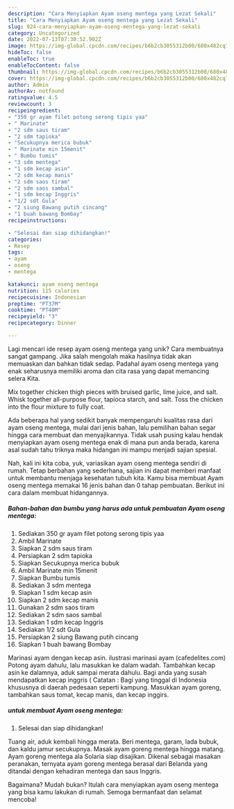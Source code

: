 ```yaml
---
description: "Cara Menyiapkan Ayam oseng mentega yang Lezat Sekali"
title: "Cara Menyiapkan Ayam oseng mentega yang Lezat Sekali"
slug: 924-cara-menyiapkan-ayam-oseng-mentega-yang-lezat-sekali
category: Uncategorized
date: 2022-07-13T07:30:52.902Z
image: https://img-global.cpcdn.com/recipes/b6b2cb3055312b00/680x482cq70/ayam-oseng-mentega-foto-resep-utama.jpg
hideToc: false
enableToc: true
enableTocContent: false
thumbnail: https://img-global.cpcdn.com/recipes/b6b2cb3055312b00/680x482cq70/ayam-oseng-mentega-foto-resep-utama.jpg
cover: https://img-global.cpcdn.com/recipes/b6b2cb3055312b00/680x482cq70/ayam-oseng-mentega-foto-resep-utama.jpg
author: Admin
authorAv: notfound
ratingvalue: 4.5
reviewcount: 3
recipeingredient:
- "350 gr ayam filet potong serong tipis yaa"
- " Marinate"
- "2 sdm saus tiram"
- "2 sdm tapioka"
- "Secukupnya merica bubuk"
- " Marinate min 15menit"
- " Bumbu tumis"
- "3 sdm mentega"
- "1 sdm kecap asin"
- "2 sdm kecap manis"
- "2 sdm saos tiram"
- "2 sdm saos sambal"
- "1 sdm kecap Inggris"
- "1/2 sdt Gula"
- "2 siung Bawang putih cincang"
- "1 buah bawang Bombay"
recipeinstructions:

- "Selesai dan siap dihidangkan!"
categories:
- Resep
tags:
- ayam
- oseng
- mentega

katakunci: ayam oseng mentega 
nutrition: 115 calories
recipecuisine: Indonesian
preptime: "PT37M"
cooktime: "PT40M"
recipeyield: "3"
recipecategory: Dinner

---
```





Lagi mencari ide resep ayam oseng mentega yang unik? Cara membuatnya sangat gampang. Jika salah mengolah maka hasilnya tidak akan memuaskan dan bahkan tidak sedap. Padahal ayam oseng mentega yang enak seharusnya memiliki aroma dan cita rasa yang dapat memancing selera Kita.





Mix together chicken thigh pieces with bruised garlic, lime juice, and salt. Whisk together all-purpose flour, tapioca starch, and salt. Toss the chicken into the flour mixture to fully coat.

Ada beberapa hal yang sedikit banyak mempengaruhi kualitas rasa dari ayam oseng mentega, mulai dari jenis bahan, lalu pemilihan bahan segar hingga cara membuat dan menyajikannya. Tidak usah pusing kalau hendak menyiapkan ayam oseng mentega enak di mana pun anda berada, karena asal sudah tahu triknya maka hidangan ini mampu menjadi sajian spesial.






Nah, kali ini kita coba, yuk, variasikan ayam oseng mentega sendiri di rumah. Tetap berbahan yang sederhana, sajian ini dapat memberi manfaat untuk membantu menjaga kesehatan tubuh kita. Kamu bisa membuat Ayam oseng mentega memakai 16 jenis bahan dan 0 tahap pembuatan. Berikut ini cara dalam membuat hidangannya.

<!--inarticleads1-->

##### Bahan-bahan dan bumbu yang harus ada untuk pembuatan Ayam oseng mentega:

1. Sediakan 350 gr ayam filet potong serong tipis yaa
1. Ambil  Marinate
1. Siapkan 2 sdm saus tiram
1. Persiapkan 2 sdm tapioka
1. Siapkan Secukupnya merica bubuk
1. Ambil  Marinate min 15menit
1. Siapkan  Bumbu tumis
1. Sediakan 3 sdm mentega
1. Siapkan 1 sdm kecap asin
1. Siapkan 2 sdm kecap manis
1. Gunakan 2 sdm saos tiram
1. Sediakan 2 sdm saos sambal
1. Sediakan 1 sdm kecap Inggris
1. Sediakan 1/2 sdt Gula
1. Persiapkan 2 siung Bawang putih cincang
1. Siapkan 1 buah bawang Bombay


Marinasi ayam dengan kecap asin. ilustrasi marinasi ayam (cafedelites.com) Potong ayam dahulu, lalu masukkan ke dalam wadah. Tambahkan kecap asin ke dalamnya, aduk sampai merata dahulu. Bagi anda yang susah mendapatkan kecap inggris ( Catatan : Bagi yang tinggal di Indonesia khususnya di daerah pedesaan seperti kampung. Masukkan ayam goreng, tambahkan saus tomat, kecap manis, dan kecap inggirs. 

<!--inarticleads2-->

#####  untuk membuat Ayam oseng mentega:


1. Selesai dan siap dihidangkan!

Tuang air, aduk kembali hingga merata. Beri mentega, garam, lada bubuk, dan kaldu jamur secukupnya. Masak ayam goreng mentega hingga matang. Ayam goreng mentega ala Solaria siap disajikan. Dikenal sebagai masakan peranakan, ternyata ayam goreng mentega berasal dari Belanda yang ditandai dengan kehadiran mentega dan saus Inggris. 

Bagaimana? Mudah bukan? Itulah cara menyiapkan ayam oseng mentega yang bisa kamu lakukan di rumah. Semoga bermanfaat dan selamat mencoba!
